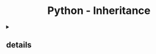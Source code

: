 <div>
<h1 align="center">Python - Inheritance</h1>
</div>

<details>
<summary><h2>details</h2></summary>

### Python getattr()

The getattr() method returns the value of the named attribute of an object. If not found, it returns the default value provided to the function.

</details>